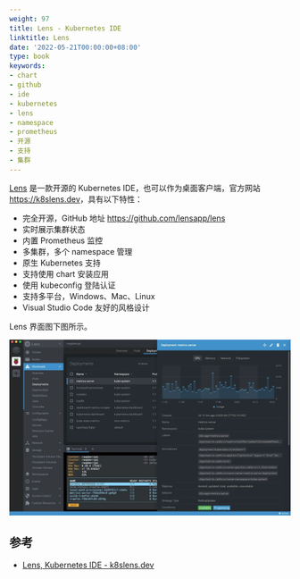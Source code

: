 ```yaml
---
weight: 97
title: Lens - Kubernetes IDE
linktitle: Lens
date: '2022-05-21T00:00:00+08:00'
type: book
keywords:
- chart
- github
- ide
- kubernetes
- lens
- namespace
- prometheus
- 开源
- 支持
- 集群
---
```

[Lens](https://k8slens.dev/) 是一款开源的 Kubernetes IDE，也可以作为桌面客户端，官方网站 <https://k8slens.dev>，具有以下特性：

- 完全开源，GitHub 地址 <https://github.com/lensapp/lens>
- 实时展示集群状态
- 内置 Prometheus 监控
- 多集群，多个 namespace 管理
- 原生 Kubernetes 支持
- 支持使用 chart 安装应用
- 使用 kubeconfig 登陆认证
- 支持多平台，Windows、Mac、Linux
- Visual Studio Code 友好的风格设计

Lens 界面图下图所示。

![Lens Kubernetes IDE 界面](lens.webp)

## 参考

- [Lens, Kubernetes IDE - k8slens.dev](https://k8slens.dev/)
